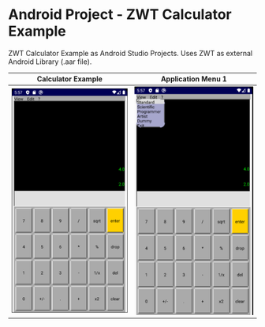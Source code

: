 # Android Project - ZWT Calculator Example

ZWT Calculator Example as Android Studio Projects.
Uses ZWT as external Android Library (.aar file).

Calculator Example             |  Application Menu 1
:-------------------------:|:-------------------------:
![](https://raw.githubusercontent.com/zwt-lib/zwt-android-calculator/master/images/base.png?width=50)  |  ![](https://raw.githubusercontent.com/zwt-lib/zwt-android-calculator/master/images/menu1.png?width=50%)
